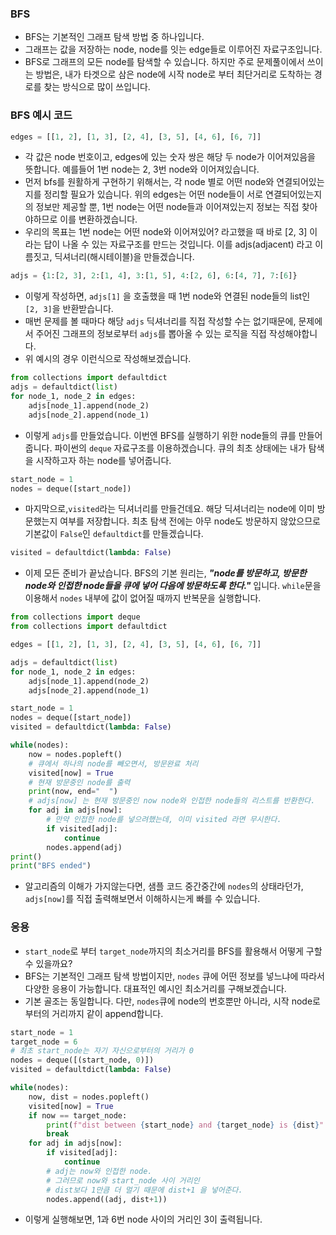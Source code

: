 ### BFS
- BFS는 기본적인 그래프 탐색 방법 중 하나입니다.
- 그래프는 값을 저장하는 node, node를 잇는 edge들로 이루어진 자료구조입니다.
- BFS로 그래프의 모든 node를 탐색할 수 있습니다. 하지만 주로 문제풀이에서 쓰이는 방법은, 내가 타겟으로 삼은 node에 시작 node로 부터 최단거리로 도착하는 경로를 찾는 방식으로 많이 쓰입니다.

### BFS 예시 코드

```python
edges = [[1, 2], [1, 3], [2, 4], [3, 5], [4, 6], [6, 7]]
```

- 각 값은 node 번호이고, edges에 있는 숫자 쌍은 해당 두 node가 이어져있음을 뜻합니다. 예를들어 1번 node는 2, 3번 node와 이어져있습니다.
- 먼저 bfs를 원활하게 구현하기 위해서는, 각 node 별로 어떤 node와 연결되어있는지를 정리할 필요가 있습니다. 위의 edges는 어떤 node들이 서로 연결되어있는지의 정보만 제공할 뿐, 1번 node는 어떤 node들과 이어져있는지 정보는 직접 찾아야하므로 이를 변환하겠습니다.
- 우리의 목표는 1번 node는 어떤 node와 이어져있어? 라고했을 때 바로 [2, 3] 이라는 답이 나올 수 있는 자료구조를 만드는 것입니다. 이를 adjs(adjacent) 라고 이름짓고, 딕셔너리(해시테이블)을 만들겠습니다.

```python
adjs = {1:[2, 3], 2:[1, 4], 3:[1, 5], 4:[2, 6], 6:[4, 7], 7:[6]}
```

- 이렇게 작성하면, `adjs[1]` 을 호출했을 때 1번 node와 연결된 node들의 list인 `[2, 3]`을 반환받습니다.
- 매번 문제를 볼 때마다 해당 `adjs` 딕셔너리를 직접 작성할 수는 없기때문에, 문제에서 주어진 그래프의 정보로부터 `adjs`를 뽑아올 수 있는 로직을 직접 작성해야합니다.
- 위 예시의 경우 이런식으로 작성해보겠습니다.

```python
from collections import defaultdict
adjs = defaultdict(list)
for node_1, node_2 in edges:
    adjs[node_1].append(node_2)
    adjs[node_2].append(node_1)
```

- 이렇게 `adjs`를 만들었습니다. 이번엔  BFS를 실행하기 위한 node들의 큐를 만들어줍니다. 파이썬의 `deque` 자료구조를 이용하겠습니다. 큐의 최초 상태에는 내가 탐색을 시작하고자 하는 node를 넣어줍니다.

```python
start_node = 1
nodes = deque([start_node])
```

- 마지막으로,`visited`라는 딕셔너리를 만들건데요. 해당 딕셔너리는 node에 이미 방문했는지 여부를 저장합니다. 최초 탐색 전에는 아무 node도 방문하지 않았으므로 기본값이 `False`인 `defaultdict`를 만들겠습니다.

```python
visited = defaultdict(lambda: False)
```

- 이제 모든 준비가 끝났습니다. BFS의 기본 원리는, _**"node를 방문하고, 방문한 node와 인접한 node들을 큐에 넣어 다음에 방문하도록 한다."**_ 입니다. `while`문을 이용해서 `nodes` 내부에 값이 없어질 때까지 반복문을 실행합니다.

```python
from collections import deque
from collections import defaultdict

edges = [[1, 2], [1, 3], [2, 4], [3, 5], [4, 6], [6, 7]]

adjs = defaultdict(list)
for node_1, node_2 in edges:
    adjs[node_1].append(node_2)
    adjs[node_2].append(node_1)

start_node = 1
nodes = deque([start_node])
visited = defaultdict(lambda: False)

while(nodes):
    now = nodes.popleft()
    # 큐에서 하나의 node를 빼오면서, 방문완료 처리
    visited[now] = True
    # 현재 방문중인 node를 출력
    print(now, end="  ")
    # adjs[now] 는 현재 방문중인 now node와 인접한 node들의 리스트를 반환한다.
    for adj in adjs[now]:
        # 만약 인접한 node를 넣으려했는데, 이미 visited 라면 무시한다.
        if visited[adj]:
            continue
        nodes.append(adj)
print()
print("BFS ended")
```

- 알고리즘의 이해가 가지않는다면, 샘플 코드 중간중간에 `nodes`의 상태라던가, `adjs[now]`를 직접 출력해보면서 이해하시는게 빠를 수 있습니다.

### 응용
- `start_node`로 부터 `target_node`까지의 최소거리를 BFS를 활용해서 어떻게 구할 수 있을까요?
- BFS는 기본적인 그래프 탐색 방법이지만, `nodes` 큐에 어떤 정보를 넣느냐에 따라서 다양한 응용이 가능합니다. 대표적인 예시인 최소거리를 구해보겠습니다.
- 기본 골조는 동일합니다. 다만, `nodes`큐에 node의 번호뿐만 아니라, 시작 node로부터의 거리까지 같이 append합니다.

```python
start_node = 1
target_node = 6
# 최초 start_node는 자기 자신으로부터의 거리가 0
nodes = deque([(start_node, 0)])
visited = defaultdict(lambda: False)

while(nodes):
    now, dist = nodes.popleft()
    visited[now] = True
    if now == target_node:
        print(f"dist between {start_node} and {target_node} is {dist}" )
        break
    for adj in adjs[now]:
        if visited[adj]:
            continue
        # adj는 now와 인접한 node. 
        # 그러므로 now와 start_node 사이 거리인
        # dist보다 1만큼 더 멀기 때문에 dist+1 을 넣어준다.
        nodes.append((adj, dist+1))
```
- 이렇게 실행해보면, 1과 6번 node 사이의 거리인 3이 출력됩니다.
